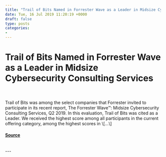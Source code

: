 ```yaml
---
title: "Trail of Bits Named in Forrester Wave as a Leader in Midsize Cybersecurity Consulting Services"
date: Tue, 16 Jul 2019 11:20:19 +0000
draft: false
type: posts
categories: 
- 
---
```

# Trail of Bits Named in Forrester Wave as a Leader in Midsize Cybersecurity Consulting Services

<br/>

<br/>
Trail of Bits was among the select companies that Forrester invited to participate in its recent report, The Forrester Wave™: Midsize Cybersecurity Consulting Services, Q2 2019. In this evaluation, Trail of Bits was cited as a Leader. We received the highest score among all participants in the current offering category, among the highest scores in \[…\]

#### [Source](https://blog.trailofbits.com/2019/07/16/trail-of-bits-named-in-forrester-wave-as-a-leader-in-midsize-cybersecurity-consulting-services/)

<br/>
---
